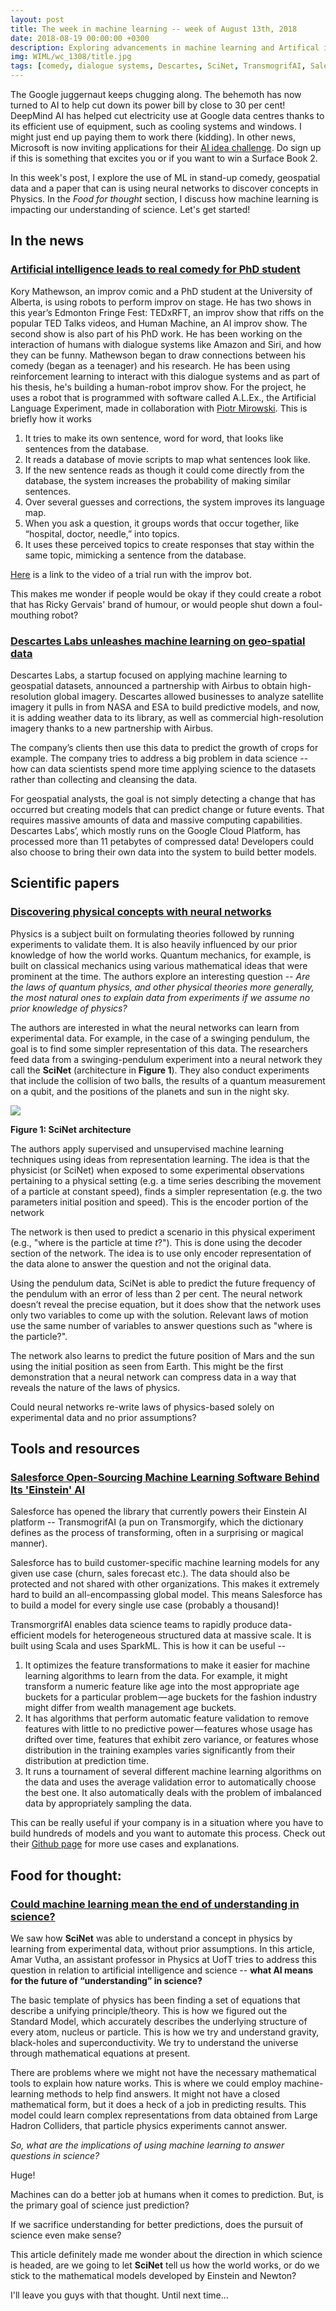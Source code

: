 ```yaml
---
layout: post
title: The week in machine learning -- week of August 13th, 2018
date: 2018-08-19 00:00:00 +0300
description: Exploring advancements in machine learning and Artifical intelligence
img: WIML/wc_1308/title.jpg
tags: [comedy, dialogue systems, Descartes, SciNet, TransmogrifAI, Salesforce, sciene]
---
```


The Google juggernaut keeps chugging along. The behemoth has now turned to AI to help cut down its power bill by close to 30 per cent! DeepMind AI has helped cut electricity use at Google data centres thanks to its efficient use of equipment, such as cooling systems and windows. I might just end up paying them to work there (kidding). In other news, Microsoft is now inviting applications for their [AI idea challenge](https://www.ailab.microsoft.com/challenge). Do sign up if this is something that excites you or if you want to win a Surface Book 2.

In this week's post, I explore the use of ML in stand-up comedy, geospatial data and a paper that can is using neural networks to discover concepts in Physics. In the *Food for thought* section, I discuss how machine learning is impacting our understanding of science. Let's get started!

## In the news

### [Artificial intelligence leads to real comedy for PhD student](https://www.ualberta.ca/newtrail/featurestories/2018/may/have-you-heard-the-one-about-the-robot-comedian)

Kory Mathewson, an improv comic and a PhD student at the University of Alberta, is using robots to perform improv on stage. He has two shows in this year’s Edmonton Fringe Fest: TEDxRFT, an improv show that riffs on the popular TED Talks videos, and Human Machine, an AI improv show. The second show is also part of his PhD work. He has been working on the interaction of humans with dialogue systems like Amazon and Siri, and how they can be funny. Mathewson began to draw connections between his comedy (began as a teenager) and his research. He has been using reinforcement learning to interact with this dialogue systems and as part of his thesis, he's building a human-robot improv show. For the project, he uses a robot that is programmed with software called A.L.Ex., the Artificial Language Experiment, made in collaboration with [Piotr Mirowski](https://www.researchgate.net/profile/Piotr_Mirowski). This is briefly how it works
1. It tries to make its own sentence, word for word, that looks like sentences from the database.
1. It reads a database of movie scripts to map what sentences look like.
2. If the new sentence reads as though it could come directly from the database, the system increases the probability of making similar sentences.
3. Over several guesses and corrections, the system improves its language map.
4. When you ask a question, it groups words that occur together, like “hospital, doctor, needle,” into topics.
5. It uses these perceived topics to create responses that stay within the same topic, mimicking a sentence from the database.

[Here](https://youtu.be/P60UdY5rCLM) is a link to the video of a trial run with the improv bot.

This makes me wonder if people would be okay if they could create a robot that has Ricky Gervais' brand of humour, or would people shut down a foul-mouthing robot?

### [Descartes Labs unleashes machine learning on geo-spatial data](https://qz.com/1356945/descartes-labs-unleashes-machine-learning-on-space-data/)

Descartes Labs, a startup focused on applying machine learning to geospatial datasets, announced a partnership with Airbus to obtain high-resolution global imagery. Descartes allowed businesses to analyze satellite imagery it pulls in from NASA and ESA to build predictive models, and now, it is adding weather data to its library, as well as commercial high-resolution imagery thanks to a new partnership with Airbus.

The company’s clients then use this data to predict the growth of crops for example. The company tries to address a big problem in data science -- how can data scientists spend more time applying science to the datasets rather than collecting and cleansing the data.

For geospatial analysts, the goal is not simply detecting a change that has occurred but creating models that can predict change or future events. That requires massive amounts of data and massive computing capabilities. Descartes Labs’, which mostly runs on the Google Cloud Platform, has processed more than 11 petabytes of compressed data! Developers could also choose to bring their own data into the system to build better models.

## Scientific papers

### [Discovering physical concepts with neural networks](https://arxiv.org/pdf/1807.10300.pdf)

Physics is a subject built on formulating theories followed by running experiments to validate them. It is also heavily influenced by our prior knowledge of how the world works. Quantum mechanics, for example, is built on classical mechanics using various mathematical ideas that were prominent at the time. The authors explore an interesting question -- *Are the laws of quantum physics, and other physical theories more generally, the most natural ones to explain data from experiments if we assume no prior knowledge of physics?*

The authors are interested in what the neural networks can learn from experimental data. For example, in the case of a swinging pendulum, the goal is to find some simpler representation of this data. The researchers feed data from a swinging-pendulum experiment into a neural network they call the **SciNet** (architecture in **Figure 1**). They also conduct experiments that include the collision of two balls, the results of a quantum measurement on a qubit, and the positions of the planets and sun in the night sky.

![]({{site.baseurl}}/assets/img/WIML/wc_1308/SciNet.png)

**Figure 1: SciNet architecture**

The authors apply supervised and unsupervised machine learning techniques using ideas from representation learning. The idea is that the physicist (or SciNet) when exposed to some experimental observations pertaining to a physical setting (e.g. a time series describing the movement of a particle at constant speed), finds a simpler representation (e.g. the two parameters initial position and speed). This is the encoder portion of the network

The network is then used to predict a scenario in this physical experiment (e.g., "where is the particle at time *t*?"). This is done using the decoder section of the network. The idea is to use only encoder representation of the data alone to answer the question and not the original data.

Using the pendulum data, SciNet is able to predict the future frequency of the pendulum with an error of less than 2 per cent. The neural network doesn’t reveal the precise equation, but it does show that the network uses only two variables to come up with the solution. Relevant laws of motion use the same number of variables to answer questions such as "where is the particle?".

The network also learns to predict the future position of Mars and the sun using the initial position as seen from Earth. This might be the first demonstration that a neural network can compress data in a way that reveals the nature of the laws of physics.

Could neural networks re-write laws of physics-based solely on experimental data and no prior assumptions?

## Tools and resources

### [Salesforce Open-Sourcing Machine Learning Software Behind Its 'Einstein' AI](https://engineering.salesforce.com/open-sourcing-transmogrifai-4e5d0e098da2)
Salesforce has opened the library that currently powers their Einstein AI platform -- TransmogrifAI (a pun on Transmorgify, which the dictionary defines as the process of transforming, often in a surprising or magical manner).

Salesforce has to build customer-specific machine learning models for any given use case (churn, sales forecast etc.). The data should also be protected and not shared with other organizations. This makes it extremely hard to build an all-encompassing global model. This means Salesforce has to build a model for every single use case (probably a thousand)!

TransmorgrifAI enables data science teams to rapidly produce data-efficient models for heterogeneous structured data at massive scale. It is built using Scala and uses SparkML. This is how it can be useful --

1. It optimizes the feature transformations to make it easier for machine learning algorithms to learn from the data. For example, it might transform a numeric feature like age into the most appropriate age buckets for a particular problem — age buckets for the fashion industry might differ from wealth management age buckets.
2. It has algorithms that perform automatic feature validation to remove features with little to no predictive power — features whose usage has drifted over time, features that exhibit zero variance, or features whose distribution in the training examples varies significantly from their distribution at prediction time.
3. It runs a tournament of several different machine learning algorithms on the data and uses the average validation error to automatically choose the best one. It also automatically deals with the problem of imbalanced data by appropriately sampling the data.

This can be really useful if your company is in a situation where you have to build hundreds of models and you want to automate this process. Check out their [Github page](https://github.com/salesforce/TransmogrifAI) for more use cases and explanations.

## Food for thought:

### [Could machine learning mean the end of understanding in science?](https://theconversation.com/could-machine-learning-mean-the-end-of-understanding-in-science-98995)

We saw how **SciNet** was able to understand a concept in physics by learning from experimental data, without prior assumptions. In this article, Amar Vutha, an assistant professor in Physics at UofT tries to address this question in relation to artificial intelligence and science -- **what AI means for the future of “understanding” in science?**

The basic template of physics has been finding a set of equations that describe a unifying principle/theory. This is how we figured out the Standard Model, which accurately describes the underlying structure of every atom, nucleus or particle. This is how we try and understand gravity, black-holes and superconductivity. We try to understand the universe through mathematical equations at present.

There are problems where we might not have the necessary mathematical tools to explain how nature works. This is where we could employ machine-learning methods to help find answers. It might not have a closed mathematical form, but it does a heck of a job in predicting results. This model could learn complex representations from data obtained from Large Hadron Colliders, that particle physics experiments cannot answer.

*So, what are the implications of using machine learning to answer questions in science?*

Huge!

Machines can do a better job at humans when it comes to prediction. But, is the primary goal of science just prediction?

If we sacrifice understanding for better predictions, does the pursuit of science even make sense?

This article definitely made me wonder about the direction in which science is headed, are we going to let **SciNet** tell us how the world works, or do we stick to the mathematical models developed by Einstein and Newton?

I'll leave you guys with that thought. Until next time...
